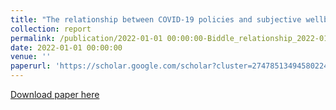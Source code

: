 ```yaml
---
title: "The relationship between COVID-19 policies and subjective wellbeing–August 2022 ANU Centre for Social Research and Methods"
collection: report
permalink: /publication/2022-01-01 00:00:00-Biddle_relationship_2022-01-01
date: 2022-01-01 00:00:00
venue: ''
paperurl: 'https://scholar.google.com/scholar?cluster=2747851349458022468&hl=en&oi=scholarr'
---
```

[Download paper here](https://scholar.google.com/scholar?cluster=2747851349458022468&hl=en&oi=scholarr)

